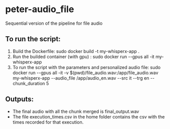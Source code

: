 # peter-audio_file
Sequential version of the pipeline for file audio 


## To run the script:
1. Build the Dockerfile: sudo docker build -t my-whisperx-app .
2. Run the builded container (with gpu) :  sudo docker run --gpus all -it my-whisperx-app
3. To run the script with the parameters and personalized audio file:
   sudo docker run --gpus all -it -v $(pwd)/file_audio.wav:/app/file_audio.wav my-whisperx-app --audio_file /app/audio_en.wav --src it --trg en --chunk_duration 5
 

## Outputs:
- The final audio with all the chunk merged is final_output.wav
- The file execution_times.csv in the home folder contains the csv with the times recorded for that execution.

